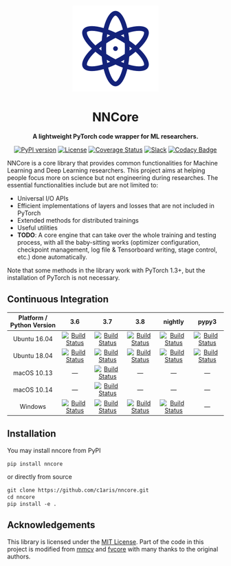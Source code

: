 <div align="center">

![Logo](.github/nncore-logo.svg)

# NNCore

**A lightweight PyTorch code wrapper for ML researchers.**

[![PyPI version](https://badge.fury.io/py/nncore.svg)](https://badge.fury.io/py/nncore)
[![License](https://img.shields.io/badge/License-MIT-blue.svg)](LICENSE)
[![Coverage Status](https://coveralls.io/repos/github/c1aris/nncore/badge.svg?branch=master)](https://coveralls.io/github/c1aris/nncore?branch=master)
[![Slack](https://img.shields.io/badge/slack-chat-blue.svg?logo=slack)](https://join.slack.com/t/nncore/shared_invite/zt-cex52vw2-PBxlf~BToxS3k8etdxYxHQ)
[![Codacy Badge](https://api.codacy.com/project/badge/Grade/61c2ce72b14345d186876150cc1d4df8)](https://www.codacy.com/manual/c1aris/nncore?utm_source=github.com&amp;utm_medium=referral&amp;utm_content=c1aris/nncore&amp;utm_campaign=Badge_Grade)

</div>

NNCore is a core library that provides common functionalities for Machine Learning and Deep Learning researchers. This project aims at helping people focus more on science but not engineering during researches. The essential functionalities include but are not limited to:

* Universal I/O APIs
* Efficient implementations of layers and losses that are not included in PyTorch
* Extended methods for distributed trainings
* Useful utilities
* **TODO**: A core engine that can take over the whole training and testing process, with all the baby-sitting works (optimizer configuration, checkpoint management, log file & Tensorboard writing, stage control, etc.) done automatically.

Note that some methods in the library work with PyTorch 1.3+, but the installation of PyTorch is not necessary.

## Continuous Integration

| Platform / Python Version | 3.6 | 3.7 | 3.8 | nightly | pypy3 |
| :-: | :-: | :-: | :-: | :-: | :-: |
| Ubuntu 16.04 | [![Build Status](https://catcatserver.xyz/badge/c1aris/nncore/master/1/com)](https://travis-ci.com/c1aris/nncore) | [![Build Status](https://catcatserver.xyz/badge/c1aris/nncore/master/2/com)](https://travis-ci.com/c1aris/nncore) | [![Build Status](https://catcatserver.xyz/badge/c1aris/nncore/master/3/com)](https://travis-ci.com/c1aris/nncore) | [![Build Status](https://catcatserver.xyz/badge/c1aris/nncore/master/4/com)](https://travis-ci.com/c1aris/nncore) | [![Build Status](https://catcatserver.xyz/badge/c1aris/nncore/master/5/com)](https://travis-ci.com/c1aris/nncore) |
| Ubuntu 18.04 | [![Build Status](https://catcatserver.xyz/badge/c1aris/nncore/master/6/com)](https://travis-ci.com/c1aris/nncore) | [![Build Status](https://catcatserver.xyz/badge/c1aris/nncore/master/7/com)](https://travis-ci.com/c1aris/nncore) | [![Build Status](https://catcatserver.xyz/badge/c1aris/nncore/master/8/com)](https://travis-ci.com/c1aris/nncore) | [![Build Status](https://catcatserver.xyz/badge/c1aris/nncore/master/9/com)](https://travis-ci.com/c1aris/nncore) | [![Build Status](https://catcatserver.xyz/badge/c1aris/nncore/master/10/com)](https://travis-ci.com/c1aris/nncore) |
| macOS 10.13 | <center>—</center> | [![Build Status](https://catcatserver.xyz/badge/c1aris/nncore/master/11/com)](https://travis-ci.com/c1aris/nncore) | <center>—</center> | <center>—</center> | <center>—</center> |
| macOS 10.14 | <center>—</center> | [![Build Status](https://catcatserver.xyz/badge/c1aris/nncore/master/12/com)](https://travis-ci.com/c1aris/nncore) | <center>—</center> | <center>—</center> | <center>—</center> |
| Windows | [![Build Status](https://catcatserver.xyz/badge/c1aris/nncore/master/13/com)](https://travis-ci.com/c1aris/nncore) | [![Build Status](https://catcatserver.xyz/badge/c1aris/nncore/master/14/com)](https://travis-ci.com/c1aris/nncore) | [![Build Status](https://catcatserver.xyz/badge/c1aris/nncore/master/15/com)](https://travis-ci.com/c1aris/nncore) | [![Build Status](https://catcatserver.xyz/badge/c1aris/nncore/master/16/com)](https://travis-ci.com/c1aris/nncore) | <center>—</center> |

## Installation

You may install nncore from PyPI

```
pip install nncore
```

or directly from source

```
git clone https://github.com/c1aris/nncore.git
cd nncore
pip install -e .
```

## Acknowledgements

This library is licensed under the [MIT License](LICENSE). Part of the code in this project is modified from [mmcv](https://github.com/open-mmlab/mmcv) and [fvcore](https://github.com/facebookresearch/fvcore) with many thanks to the original authors.

